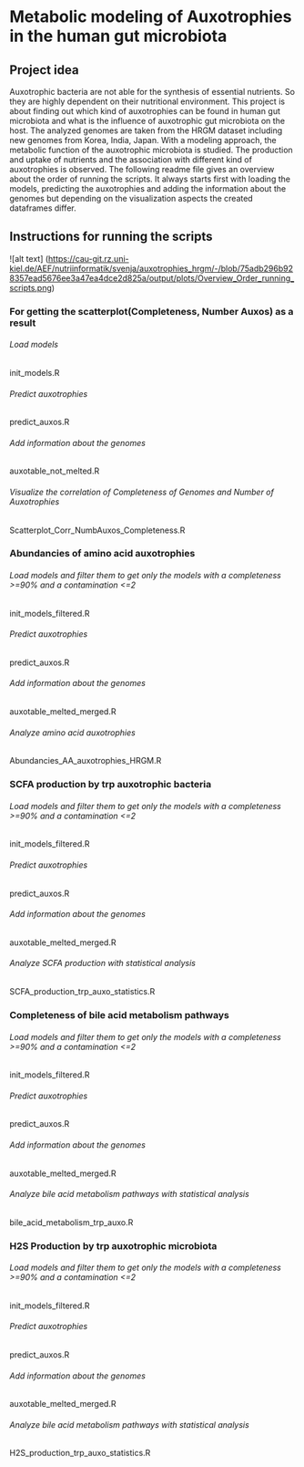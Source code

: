 # Metabolic modeling of Auxotrophies in the human gut microbiota

## Project idea

Auxotrophic bacteria are not able for the synthesis of essential nutrients. So they are highly dependent on their nutritional environment. This project is about finding out which kind of auxotrophies can be found in human gut microbiota and what is the influence of auxotrophic gut microbiota on the host. The analyzed genomes are taken from the HRGM dataset including new genomes from Korea, India, Japan. With a  modeling approach, the metabolic function of the auxotrophic microbiota is studied. The production and uptake of nutrients and the association with different kind of auxotrophies is observed.  The following readme file gives an overview about the order of running the scripts. It always starts first with loading the models, predicting the auxotrophies and adding the information about the genomes but depending on the visualization aspects the created dataframes differ. 

## Instructions for running the scripts
![alt text] (https://cau-git.rz.uni-kiel.de/AEF/nutriinformatik/svenja/auxotrophies_hrgm/-/blob/75adb296b928357ead5676ee3a47ea4dce2d825a/output/plots/Overview_Order_running_scripts.png)

### For getting the scatterplot(Completeness, Number Auxos) as a result

###### Load models

init_models.R

###### Predict auxotrophies

predict_auxos.R

###### Add information about the genomes

auxotable_not_melted.R

###### Visualize the correlation of Completeness of Genomes and Number of Auxotrophies

Scatterplot_Corr_NumbAuxos_Completeness.R



### Abundancies of amino acid auxotrophies

###### Load models and filter them to get only the models with a completeness >=90% and a contamination <=2

init_models_filtered.R

###### Predict auxotrophies 

predict_auxos.R

###### Add information about the genomes

auxotable_melted_merged.R

###### Analyze amino acid auxotrophies

Abundancies_AA_auxotrophies_HRGM.R



### SCFA production by trp auxotrophic bacteria

###### Load models and filter them to get only the models with a completeness >=90% and a contamination <=2

init_models_filtered.R

###### Predict auxotrophies 

predict_auxos.R

###### Add information about the genomes

auxotable_melted_merged.R

###### Analyze SCFA production with statistical analysis

SCFA_production_trp_auxo_statistics.R



### Completeness of bile acid metabolism pathways

###### Load models and filter them to get only the models with a completeness >=90% and a contamination <=2

init_models_filtered.R

###### Predict auxotrophies 

predict_auxos.R

###### Add information about the genomes

auxotable_melted_merged.R

###### Analyze bile acid metabolism pathways with statistical analysis

bile_acid_metabolism_trp_auxo.R



### H2S Production by trp auxotrophic microbiota

###### Load models and filter them to get only the models with a completeness >=90% and a contamination <=2

init_models_filtered.R

###### Predict auxotrophies 

predict_auxos.R

###### Add information about the genomes

auxotable_melted_merged.R

###### Analyze bile acid metabolism pathways with statistical analysis

H2S_production_trp_auxo_statistics.R





